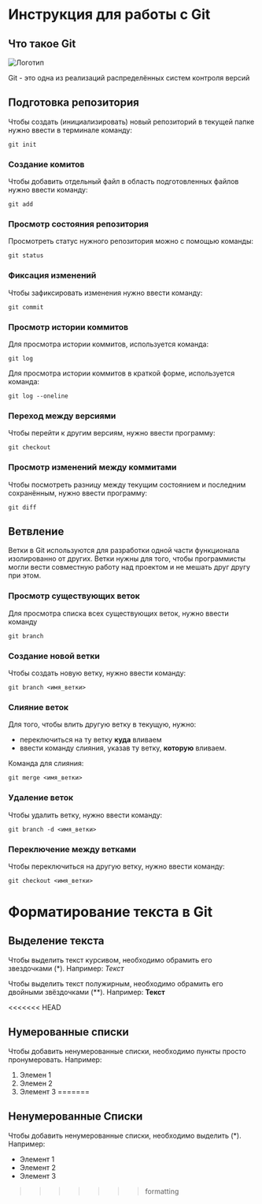 # **Инструкция для работы с Git**

## Что такое Git

![Логотип](git.jpg)

Git - это одна из реализаций распределённых систем контроля версий

## Подготовка репозитория

Чтобы создать (инициализировать) новый репозиторий в текущей папке нужно ввести в терминале команду:

    git init

### Создание комитов

Чтобы добавить отдельный файл в область подготовленных файлов нужно ввести команду:

    git add

### Просмотр состояния репозитория

Просмотреть статус нужного репозитория можно с помощью команды:

    git status

### Фиксация изменений

Чтобы зафиксировать изменения нужно ввести команду:

    git commit

### Просмотр истории коммитов

Для просмотра истории коммитов, используется команда:

    git log

Для просмотра истории коммитов в краткой форме, используется команда:  

    git log --oneline

 ### Переход между версиями

 Чтобы перейти к другим версиям, нужно ввести программу:

    git checkout

### Просмотр изменений между коммитами

Чтобы посмотреть разницу между текущим состоянием и последним сохранённым, нужно ввести программу:

    git diff

## Ветвление

Ветки в Git используются для разработки одной части функционала изолированно от других. Ветки нужны для того, чтобы программисты могли вести совместную работу над проектом и не мешать друг другу при этом.
 
 ### Просмотр существующих веток

 Для просмотра списка всех существующих веток, нужно ввести команду

    git branch

### Создание новой ветки

Чтобы создать новую ветку, нужно ввести команду:

    git branch <имя_ветки>

### Слияние веток

Для того, чтобы влить другую ветку в текущую, нужно:
- переключиться на ту ветку **куда** вливаем
- ввести команду слияния, указав ту ветку, **которую** вливаем.

Команда для слияния:

    git merge <имя_ветки>

### Удаление веток

Чтобы удалить ветку, нужно ввести команду:

    git branch -d <имя_ветки>

### Переключение между ветками

Чтобы переключиться на другую ветку, нужно ввести команду:

    git checkout <имя_ветки>

# Форматирование текста в Git

## Выделение текста

Чтобы выделить текст курсивом, необходимо обрамить его звездочками (*). Например: *Текст*

Чтобы выделить текст полужирным, необходимо обрамить его двойными звёздочками (**). Например: **Текст**

<<<<<<< HEAD
## Нумерованные списки

Чтобы добавить ненумерованные списки, необходимо пункты просто пронумеровать. Например:

1. Элемен 1
2. Элемен 2
3. Элемент 3
=======
## Ненумерованные Списки

Чтобы добавить ненумерованные списки, необходимо выделить (*). Например:
* Элемент 1
* Элемент 2
* Элемент 3
>>>>>>> formatting
